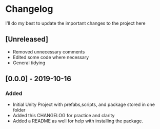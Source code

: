 # Changelog
I'll do my best to update the important changes to the project here

## [Unreleased]
- Removed unnecessary comments
- Edited some code where necessary
- General tidying

## [0.0.0] - 2019-10-16
### Added
- Initial Unity Project with prefabs,scripts, and package stored in one folder
- Added this CHANGELOG for practice and clarity
- Added a README as well for help with installing the package.